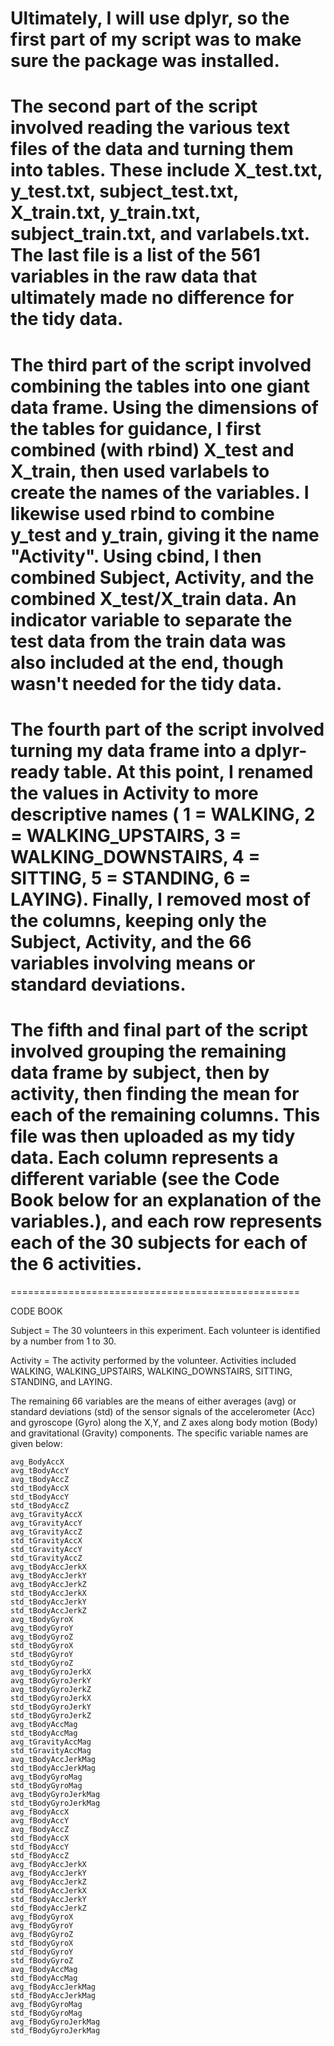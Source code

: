 # Ultimately, I will use dplyr, so the first part of my script was to make sure the package was installed.

# The second part of the script involved reading the various text files of the data and turning them into tables.  These include X_test.txt, y_test.txt, subject_test.txt, X_train.txt, y_train.txt, subject_train.txt, and varlabels.txt.  The last file is a list of the 561 variables in the raw data that ultimately made no difference for the tidy data.

# The third part of the script involved combining the tables into one giant data frame.  Using the dimensions of the tables for guidance, I first combined (with rbind) X_test and X_train, then used varlabels to create the names of the variables.  I likewise used rbind to combine y_test and y_train, giving it the name "Activity".  Using cbind, I then combined Subject, Activity, and the combined X_test/X_train data.  An indicator variable to separate the test data from the train data was also included at the end, though wasn't needed for the tidy data.

# The fourth part of the script involved turning my data frame into a dplyr-ready table.  At this point, I renamed the values in Activity to more descriptive names ( 1 = WALKING, 2 = WALKING_UPSTAIRS, 3 = WALKING_DOWNSTAIRS, 4 = SITTING, 5 = STANDING, 6 = LAYING).  Finally, I removed most of the columns, keeping only the Subject, Activity, and the 66 variables involving means or standard deviations.

# The fifth and final part of the script involved grouping the remaining data frame by subject, then by activity, then finding the mean for each of the remaining columns.  This file was then uploaded as my tidy data.  Each column represents a different variable (see the Code Book below for an explanation of the variables.), and each row represents each of the 30 subjects for each of the 6 activities.

==================================================

CODE BOOK

Subject = The 30 volunteers in this experiment.  Each volunteer is identified by a number from 1 to 30.

Activity = The activity performed by the volunteer.  Activities included WALKING, WALKING_UPSTAIRS, WALKING_DOWNSTAIRS, SITTING, STANDING, and LAYING.

The remaining 66 variables are the means of either averages (avg) or standard deviations (std) of the sensor signals of the accelerometer (Acc) and gyroscope (Gyro) along the X,Y, and Z axes along body motion (Body) and gravitational (Gravity) components.  The specific variable names are given below: 

    avg_BodyAccX  
    avg_tBodyAccY  
    avg_tBodyAccZ 
    std_tBodyAccX  
    std_tBodyAccY  
    std_tBodyAccZ  
    avg_tGravityAccX 
    avg_tGravityAccY  
    avg_tGravityAccZ  
    std_tGravityAccX  
    std_tGravityAccY  
    std_tGravityAccZ 
    avg_tBodyAccJerkX  
    avg_tBodyAccJerkY  
    avg_tBodyAccJerkZ  
    std_tBodyAccJerkX  
    std_tBodyAccJerkY 
    std_tBodyAccJerkZ  
    avg_tBodyGyroX  
    avg_tBodyGyroY  
    avg_tBodyGyroZ  
    std_tBodyGyroX  
    std_tBodyGyroY  
    std_tBodyGyroZ  
    avg_tBodyGyroJerkX  
    avg_tBodyGyroJerkY  
    avg_tBodyGyroJerkZ  
    std_tBodyGyroJerkX 
    std_tBodyGyroJerkY  
    std_tBodyGyroJerkZ  
    avg_tBodyAccMag  
    std_tBodyAccMag  
    avg_tGravityAccMag 
    std_tGravityAccMag  
    avg_tBodyAccJerkMag  
    std_tBodyAccJerkMag  
    avg_tBodyGyroMag  
    std_tBodyGyroMag 
    avg_tBodyGyroJerkMag  
    std_tBodyGyroJerkMag  
    avg_fBodyAccX  
    avg_fBodyAccY  
    avg_fBodyAccZ  
    std_fBodyAccX  
    std_fBodyAccY  
    std_fBodyAccZ  
    avg_fBodyAccJerkX  
    avg_fBodyAccJerkY  
    avg_fBodyAccJerkZ 
    std_fBodyAccJerkX  
    std_fBodyAccJerkY  
    std_fBodyAccJerkZ  
    avg_fBodyGyroX  
    avg_fBodyGyroY  
    avg_fBodyGyroZ  
    std_fBodyGyroX  
    std_fBodyGyroY  
    std_fBodyGyroZ  
    avg_fBodyAccMag  
    std_fBodyAccMag 
    avg_fBodyAccJerkMag  
    std_fBodyAccJerkMag  
    avg_fBodyGyroMag  
    std_fBodyGyroMag 
    avg_fBodyGyroJerkMag  
    std_fBodyGyroJerkMag 
